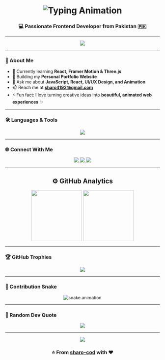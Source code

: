 <!-- 🌈 Profile Header -->
<h1 align="center">
  <img src="https://readme-typing-svg.herokuapp.com?font=Poppins&weight=600&size=35&duration=2500&pause=500&color=00C4FF&center=true&vCenter=true&width=600&lines=Hi+👋,+I'm+Shariq+Alam!;Frontend+Developer+💻;React+%7C+Framer+Motion+%7C+Three.js+Enthusiast;Creative+UI+Designer+🎨" alt="Typing Animation" />
</h1>

<h3 align="center">💻 Passionate Frontend Developer from Pakistan 🇵🇰</h3>

---

<!-- 🌊 Animated Divider -->
<p align="center">
  <img src="https://capsule-render.vercel.app/api?type=waving&color=0:00C4FF,100:7F00FF&height=90&section=header&text=&fontSize=0" />
</p>

---

### 🚀 About Me

- 🌱 Currently learning **React, Framer Motion & Three.js**  
- 💼 Building my **Personal Portfolio Website**  
- 💬 Ask me about **JavaScript, React, UI/UX Design, and Animation**  
- 📫 Reach me at **sharo4192@gmail.com**  
- ⚡ Fun fact: I love turning creative ideas into **beautiful, animated web experiences** ✨  

---

### 🛠️ Languages & Tools

<p align="center">
  <img src="https://skillicons.dev/icons?i=html,css,js,react,vite,tailwind,git,github,vscode,figma" />
</p>

---

### 🌐 Connect With Me

<p align="center">
  <a href="https://www.linkedin.com/in/sharo/shariq-alam" target="_blank">
    <img src="https://img.shields.io/badge/LinkedIn-0077B5?style=for-the-badge&logo=linkedin&logoColor=white"/>
  </a>
  <a href="mailto:sharo4192@gmail.com">
    <img src="https://img.shields.io/badge/Gmail-D14836?style=for-the-badge&logo=gmail&logoColor=white"/>
  </a>
  <a href="https://github.com/sharo-cod" target="_blank">
    <img src="https://img.shields.io/badge/GitHub-171515?style=for-the-badge&logo=github&logoColor=white"/>
  </a>
</p>

---

<!-- 🌀 Animated Stats Section -->
<h2 align="center">⚙️ GitHub Analytics</h2>

<p align="center">
  <img src="https://github-readme-stats.vercel.app/api?username=sharo-cod&show_icons=true&theme=tokyonight&hide_border=true&bg_color=0D1117&title_color=00C4FF&icon_color=00C4FF" height="165" />
  <img src="https://github-readme-stats.vercel.app/api/top-langs/?username=sharo-cod&layout=compact&theme=tokyonight&hide_border=true&bg_color=0D1117&title_color=00C4FF" height="165" />
</p>

---

### 🏆 GitHub Trophies
<p align="center">
  <img src="https://github-profile-trophy.vercel.app/?username=sharo-cod&theme=tokyonight&no-frame=true&margin-w=15&column=6" />
</p>

---

### 🐍 Contribution Snake
<p align="center">
  <img src="https://raw.githubusercontent.com/sharo-cod/sharo-cod/output/github-contribution-grid-snake.svg" alt="snake animation" />
</p>



---

### 💬 Random Dev Quote
<p align="center">
  <img src="https://quotes-github-readme.vercel.app/api?type=horizontal&theme=tokyonight&animation=grow_out_in" />
</p>

---

<!-- 🌈 Animated Footer -->
<p align="center">
  <img src="https://capsule-render.vercel.app/api?type=waving&color=0:7F00FF,100:00C4FF&height=90&section=footer&text=&fontSize=0" />
</p>

<h3 align="center">⭐️ From <a href="https://github.com/sharo-cod">sharo-cod</a> with ❤️</h3>
